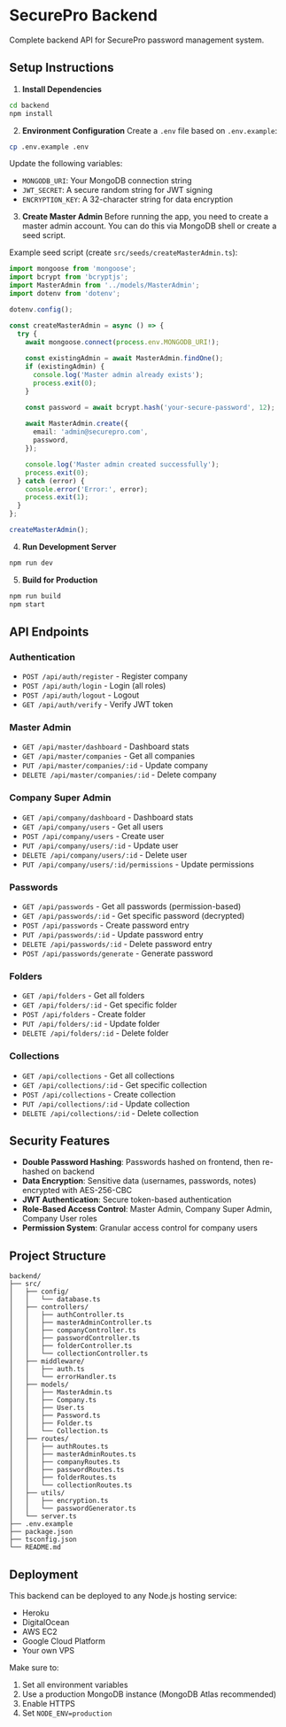 # SecurePro Backend

Complete backend API for SecurePro password management system.

## Setup Instructions

1. **Install Dependencies**
```bash
cd backend
npm install
```

2. **Environment Configuration**
Create a `.env` file based on `.env.example`:
```bash
cp .env.example .env
```

Update the following variables:
- `MONGODB_URI`: Your MongoDB connection string
- `JWT_SECRET`: A secure random string for JWT signing
- `ENCRYPTION_KEY`: A 32-character string for data encryption

3. **Create Master Admin**
Before running the app, you need to create a master admin account. You can do this via MongoDB shell or create a seed script.

Example seed script (create `src/seeds/createMasterAdmin.ts`):
```typescript
import mongoose from 'mongoose';
import bcrypt from 'bcryptjs';
import MasterAdmin from '../models/MasterAdmin';
import dotenv from 'dotenv';

dotenv.config();

const createMasterAdmin = async () => {
  try {
    await mongoose.connect(process.env.MONGODB_URI!);
    
    const existingAdmin = await MasterAdmin.findOne();
    if (existingAdmin) {
      console.log('Master admin already exists');
      process.exit(0);
    }

    const password = await bcrypt.hash('your-secure-password', 12);
    
    await MasterAdmin.create({
      email: 'admin@securepro.com',
      password,
    });

    console.log('Master admin created successfully');
    process.exit(0);
  } catch (error) {
    console.error('Error:', error);
    process.exit(1);
  }
};

createMasterAdmin();
```

4. **Run Development Server**
```bash
npm run dev
```

5. **Build for Production**
```bash
npm run build
npm start
```

## API Endpoints

### Authentication
- `POST /api/auth/register` - Register company
- `POST /api/auth/login` - Login (all roles)
- `POST /api/auth/logout` - Logout
- `GET /api/auth/verify` - Verify JWT token

### Master Admin
- `GET /api/master/dashboard` - Dashboard stats
- `GET /api/master/companies` - Get all companies
- `PUT /api/master/companies/:id` - Update company
- `DELETE /api/master/companies/:id` - Delete company

### Company Super Admin
- `GET /api/company/dashboard` - Dashboard stats
- `GET /api/company/users` - Get all users
- `POST /api/company/users` - Create user
- `PUT /api/company/users/:id` - Update user
- `DELETE /api/company/users/:id` - Delete user
- `PUT /api/company/users/:id/permissions` - Update permissions

### Passwords
- `GET /api/passwords` - Get all passwords (permission-based)
- `GET /api/passwords/:id` - Get specific password (decrypted)
- `POST /api/passwords` - Create password entry
- `PUT /api/passwords/:id` - Update password entry
- `DELETE /api/passwords/:id` - Delete password entry
- `POST /api/passwords/generate` - Generate password

### Folders
- `GET /api/folders` - Get all folders
- `GET /api/folders/:id` - Get specific folder
- `POST /api/folders` - Create folder
- `PUT /api/folders/:id` - Update folder
- `DELETE /api/folders/:id` - Delete folder

### Collections
- `GET /api/collections` - Get all collections
- `GET /api/collections/:id` - Get specific collection
- `POST /api/collections` - Create collection
- `PUT /api/collections/:id` - Update collection
- `DELETE /api/collections/:id` - Delete collection

## Security Features

- **Double Password Hashing**: Passwords hashed on frontend, then re-hashed on backend
- **Data Encryption**: Sensitive data (usernames, passwords, notes) encrypted with AES-256-CBC
- **JWT Authentication**: Secure token-based authentication
- **Role-Based Access Control**: Master Admin, Company Super Admin, Company User roles
- **Permission System**: Granular access control for company users

## Project Structure

```
backend/
├── src/
│   ├── config/
│   │   └── database.ts
│   ├── controllers/
│   │   ├── authController.ts
│   │   ├── masterAdminController.ts
│   │   ├── companyController.ts
│   │   ├── passwordController.ts
│   │   ├── folderController.ts
│   │   └── collectionController.ts
│   ├── middleware/
│   │   ├── auth.ts
│   │   └── errorHandler.ts
│   ├── models/
│   │   ├── MasterAdmin.ts
│   │   ├── Company.ts
│   │   ├── User.ts
│   │   ├── Password.ts
│   │   ├── Folder.ts
│   │   └── Collection.ts
│   ├── routes/
│   │   ├── authRoutes.ts
│   │   ├── masterAdminRoutes.ts
│   │   ├── companyRoutes.ts
│   │   ├── passwordRoutes.ts
│   │   ├── folderRoutes.ts
│   │   └── collectionRoutes.ts
│   ├── utils/
│   │   ├── encryption.ts
│   │   └── passwordGenerator.ts
│   └── server.ts
├── .env.example
├── package.json
├── tsconfig.json
└── README.md
```

## Deployment

This backend can be deployed to any Node.js hosting service:
- Heroku
- DigitalOcean
- AWS EC2
- Google Cloud Platform
- Your own VPS

Make sure to:
1. Set all environment variables
2. Use a production MongoDB instance (MongoDB Atlas recommended)
3. Enable HTTPS
4. Set `NODE_ENV=production`

